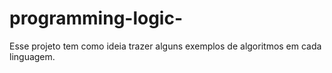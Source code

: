 # programming-logic-

Esse projeto tem como ideia trazer alguns exemplos de algoritmos em cada linguagem. 
